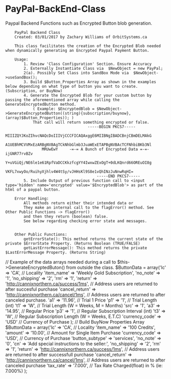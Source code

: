 # PayPal-BackEnd-Class
Paypal Backend Functions such as Encrypted Button blob generation.

		PayPal Backend Class
		Created: 03/01/2017 by Zachary Williams of OrbitSystems.ca
		
		This class facilitates the creation of the Encrypted Blob needed when dynamically generating an Encrypted Paypal Payment Button.
		
		Usage: 
			1. Review 'Class Configuration' Section. Ensure Accuracy
			2. Externally Instantiate Class via  $NewObject = new PayPal;
			2(a). Possibly Set Class into SandBox Mode via  $NewObject->useSandBox();
			3. Build $Button_Properties Array as shown in the examples below depending on what type of button you want to create. (Subscription, or BuyNow)
			4. Generate the Encrypted Blob for your custom button by passing the aforementioned array while calling the GenerateEncryptedButton method.
				( Example: $EncryptedBlob = $NewObject->GenerateEncryptedButton((string){subscription/buynow}, (array)$Button_Properties)); )
				That call will return something encrypted or false.
										-----BEGIN PKCS7-----
					MIIIZQYJKoZIhvcNAQcDoIIIVjCCCFICAQAxggE6MIIBNgIBADCBnjCBmDELMAkG
					A1UEBhMCVVMxEzARBgNVBAgTCkNhbGlmb3JuaWExETAPBgNVBAcTCFNhbiBKb3Nl
					MRUwEwY     -=-= A Bunch of Encrypted Data =-=-     ijGNR77rvBZv
					Y+uVGiQj/NE6le1e61RpfVaDCCKkzfcgYY4IwxwZExOgT+0dLKQnrd66OREuOI8g
					VKFL7xwyOo/RuihyXjhlv4W4tSy/vJHHsKl9S8e1vQhINzJuNnwRqHI=
											-----END PKCS7-----
			5. Include Output of previous function call to <input type='hidden' name='encrypted' value='$EncryptedBlob'> as part of the html of a paypal button.
			
		Error Handling:
			All methods return either their intended data or 
			They make an internal call to the flagError() method. See Other Public Functions -> flagError()
			and then they return (boolean) false.
			See below regarding checking error state and messages.
			
		
		Other Public Functions:
			getErrorState(): This method returns the current state of the private $ErrorState Property. (Returns Boolean (TRUE/FALSE)
			getLastErrorMessage(): This method returns the private $LastErrorMessage Property. (Returns String)
	
// Example of the data arrays needed during a call to $this->GenerateEncryptedButon() from outside the class.
$ButtonData = array('lc' => 'CA', // Locality
					'item_name' => 'Weekly Gold Subscription',
					'no_note' => '1',
					'no_shipping' => '2',
					'rm' => '1',
					'return' => 'http://cannixnorthern.ca/success/1ms', // Address users are returned to after succesful purchase
					'cancel_return' => 'http://cannixnorthern.ca/cancel/1ms', // Address users are returned to after canceled purchase.
					'a1' => '11.96', // Trial 1 Price
					'p1' => '1', // Trial Length (int)
					't1' => 'W', // Trial Length (W = Weeks, M = Months)
					'src' => '1',
					'a3' => '14.95', // Regular Price
					'p3' => '1', // Regular Subscription Interval (int)
					't3' => 'W', // Regular Subscription Length (W = Weeks, E.T.C)
					'currency_code' => 'USD' // Currency of Purchase
);
// Build BuyNow Properties Array
$ButtonData = array('lc' => 'CA', // Locality
					'item_name' => '100 Credits',
					'amount' => '10.00', // Amount for Single Item Purchase
					'currency_code' => 'USD', // Currency of Purchase
					'button_subtype' => 'services',
					'no_note' => '0',
					'cn' => 'Add special instructions to the seller:',
					'no_shipping' => '2',
					'rm' => '1',
					'return' => 'http://cannixnorthern.ca/success/1ms', // Address users are returned to after successfull purchase
					'cancel_return' => 'http://cannixnorthern.ca/cancel/1ms', // Address users are returned to after canceled purchase
					'tax_rate' => '7.000', // Tax Rate Charged(float) in % (ie: 7.000%)
				);
